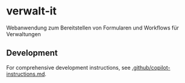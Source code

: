 # verwalt-it
Webanwendung zum Bereitstellen von Formularen und Workflows für Verwaltungen

## Development
For comprehensive development instructions, see [.github/copilot-instructions.md](.github/copilot-instructions.md).
